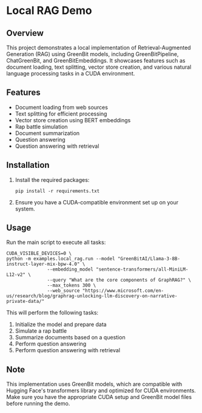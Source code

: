 # Local RAG Demo

## Overview

This project demonstrates a local implementation of Retrieval-Augmented Generation (RAG) using GreenBit models, including GreenBitPipeline, ChatGreenBit, and GreenBitEmbeddings. It showcases features such as document loading, text splitting, vector store creation, and various natural language processing tasks in a CUDA environment.

## Features

- Document loading from web sources
- Text splitting for efficient processing
- Vector store creation using BERT embeddings
- Rap battle simulation
- Document summarization
- Question answering
- Question answering with retrieval

## Installation

1. Install the required packages:
   ```
   pip install -r requirements.txt
   ```

2. Ensure you have a CUDA-compatible environment set up on your system.

## Usage

Run the main script to execute all tasks:

```
CUDA_VISIBLE_DEVICES=0 \
python -m examples.local_rag.run --model "GreenBitAI/Llama-3-8B-instruct-layer-mix-bpw-4.0" \
               --embedding_model "sentence-transformers/all-MiniLM-L12-v2" \
               --query "What are the core components of GraphRAG?" \
               --max_tokens 300 \
               --web_source "https://www.microsoft.com/en-us/research/blog/graphrag-unlocking-llm-discovery-on-narrative-private-data/"
```

This will perform the following tasks:
1. Initialize the model and prepare data
2. Simulate a rap battle
3. Summarize documents based on a question
4. Perform question answering
5. Perform question answering with retrieval

## Note

This implementation uses GreenBit models, which are compatible with Hugging Face's transformers library and optimized for CUDA environments. Make sure you have the appropriate CUDA setup and GreenBit model files before running the demo.